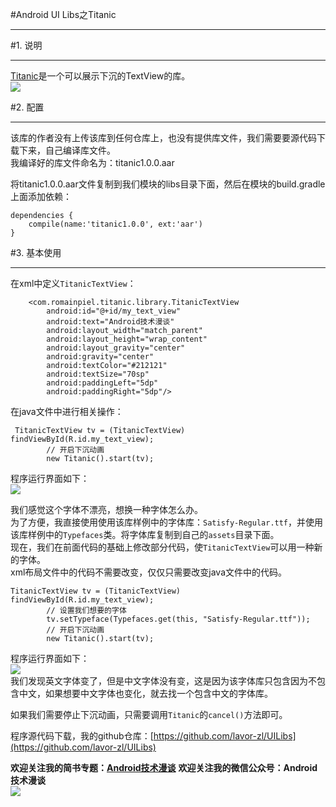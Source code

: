 #Android UI Libs之Titanic  
***  
#1. 说明  
***  
[Titanic](https://github.com/RomainPiel/Titanic)是一个可以展示下沉的TextView的库。  
![](http://i.imgur.com/Uzf0y8k.gif)  

#2. 配置  
***  
该库的作者没有上传该库到任何仓库上，也没有提供库文件，我们需要要源代码下载下来，自己编译库文件。  
我编译好的库文件命名为：titanic1.0.0.aar  

将titanic1.0.0.aar文件复制到我们模块的libs目录下面，然后在模块的build.gradle上面添加依赖：  
```
dependencies {
    compile(name:'titanic1.0.0', ext:'aar')
}  
```  

#3. 基本使用  
***  
在xml中定义`TitanicTextView`：  
```  
    <com.romainpiel.titanic.library.TitanicTextView
        android:id="@+id/my_text_view"
        android:text="Android技术漫谈"
        android:layout_width="match_parent"
        android:layout_height="wrap_content"
        android:layout_gravity="center"
        android:gravity="center"
        android:textColor="#212121"
        android:textSize="70sp"
        android:paddingLeft="5dp"
        android:paddingRight="5dp"/>  
```  
在java文件中进行相关操作：  
```  
 TitanicTextView tv = (TitanicTextView) findViewById(R.id.my_text_view);
        // 开启下沉动画
        new Titanic().start(tv);  
```  
程序运行界面如下：  
![](http://i.imgur.com/UcLwBlA.gif)  

我们感觉这个字体不漂亮，想换一种字体怎么办。  
为了方便，我直接使用使用该库样例中的字体库：`Satisfy-Regular.ttf`，并使用该库样例中的`Typefaces`类。将字体库复制到自己的`assets`目录下面。  
现在，我们在前面代码的基础上修改部分代码，使`TitanicTextView`可以用一种新的字体。  
xml布局文件中的代码不需要改变，仅仅只需要改变java文件中的代码。  
```  
TitanicTextView tv = (TitanicTextView) findViewById(R.id.my_text_view);
        // 设置我们想要的字体
        tv.setTypeface(Typefaces.get(this, "Satisfy-Regular.ttf"));
        // 开启下沉动画
        new Titanic().start(tv);
```  
程序运行界面如下：  
![](http://i.imgur.com/JKKcmvU.gif)  
我们发现英文字体变了，但是中文字体没有变，这是因为该字体库只包含因为不包含中文，如果想要中文字体也变化，就去找一个包含中文的字体库。  

如果我们需要停止下沉动画，只需要调用`Titanic`的`cancel()`方法即可。  

程序源代码下载，我的github仓库：[https://github.com/lavor-zl/UILibs](https://github.com/lavor-zl/UILibs) 


**欢迎关注我的简书专题：[Android技术漫谈](http://www.jianshu.com/collection/4833a48d1cb2)** 
**欢迎关注我的微信公众号：Android技术漫谈**  
![](http://i.imgur.com/u75x3BP.jpg)
